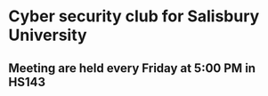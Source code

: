 # Cyber security club for Salisbury University

## Meeting are held every Friday at 5:00 PM in HS143
